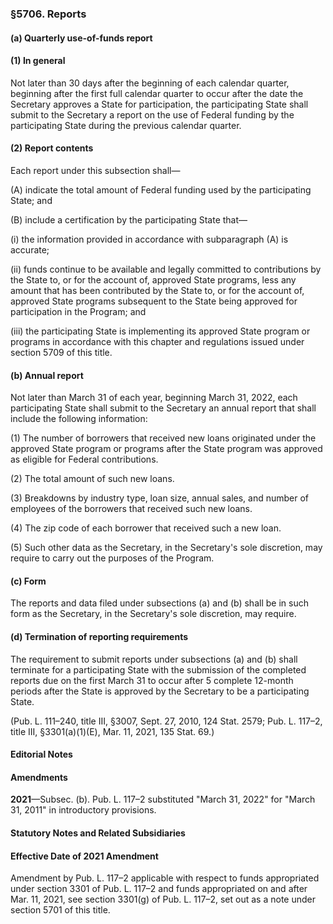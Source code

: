 ### §5706. Reports ###

#### (a) Quarterly use-of-funds report ####

#### (1) In general ####

Not later than 30 days after the beginning of each calendar quarter, beginning after the first full calendar quarter to occur after the date the Secretary approves a State for participation, the participating State shall submit to the Secretary a report on the use of Federal funding by the participating State during the previous calendar quarter.

#### (2) Report contents ####

Each report under this subsection shall—

(A) indicate the total amount of Federal funding used by the participating State; and

(B) include a certification by the participating State that—

(i) the information provided in accordance with subparagraph (A) is accurate;

(ii) funds continue to be available and legally committed to contributions by the State to, or for the account of, approved State programs, less any amount that has been contributed by the State to, or for the account of, approved State programs subsequent to the State being approved for participation in the Program; and

(iii) the participating State is implementing its approved State program or programs in accordance with this chapter and regulations issued under section 5709 of this title.

#### (b) Annual report ####

Not later than March 31 of each year, beginning March 31, 2022, each participating State shall submit to the Secretary an annual report that shall include the following information:

(1) The number of borrowers that received new loans originated under the approved State program or programs after the State program was approved as eligible for Federal contributions.

(2) The total amount of such new loans.

(3) Breakdowns by industry type, loan size, annual sales, and number of employees of the borrowers that received such new loans.

(4) The zip code of each borrower that received such a new loan.

(5) Such other data as the Secretary, in the Secretary's sole discretion, may require to carry out the purposes of the Program.

#### (c) Form ####

The reports and data filed under subsections (a) and (b) shall be in such form as the Secretary, in the Secretary's sole discretion, may require.

#### (d) Termination of reporting requirements ####

The requirement to submit reports under subsections (a) and (b) shall terminate for a participating State with the submission of the completed reports due on the first March 31 to occur after 5 complete 12-month periods after the State is approved by the Secretary to be a participating State.

(Pub. L. 111–240, title III, §3007, Sept. 27, 2010, 124 Stat. 2579; Pub. L. 117–2, title III, §3301(a)(1)(E), Mar. 11, 2021, 135 Stat. 69.)

#### **Editorial Notes** ####

#### Amendments ####

**2021**—Subsec. (b). Pub. L. 117–2 substituted "March 31, 2022" for "March 31, 2011" in introductory provisions.

#### **Statutory Notes and Related Subsidiaries** ####

#### Effective Date of 2021 Amendment ####

Amendment by Pub. L. 117–2 applicable with respect to funds appropriated under section 3301 of Pub. L. 117–2 and funds appropriated on and after Mar. 11, 2021, see section 3301(g) of Pub. L. 117–2, set out as a note under section 5701 of this title.